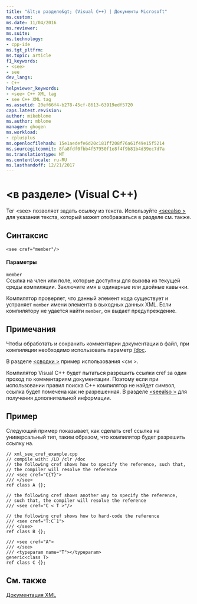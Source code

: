 ```yaml
---
title: "&lt;в разделе&gt; (Visual C++) | Документы Microsoft"
ms.custom: 
ms.date: 11/04/2016
ms.reviewer: 
ms.suite: 
ms.technology:
- cpp-ide
ms.tgt_pltfrm: 
ms.topic: article
f1_keywords:
- <see>
- see
dev_langs:
- C++
helpviewer_keywords:
- <see> C++ XML tag
- see C++ XML tag
ms.assetid: 20ef66f4-b278-45cf-8613-63919edf5720
caps.latest.revision: 
author: mikeblome
ms.author: mblome
manager: ghogen
ms.workload:
- cplusplus
ms.openlocfilehash: 15e1aedefe6d20c181ff208f76a61f49e15f5214
ms.sourcegitcommit: 8fa8fdf0fbb4f57950f1e8f4f9b81b4d39ec7d7a
ms.translationtype: MT
ms.contentlocale: ru-RU
ms.lasthandoff: 12/21/2017
---
```

# <a name="ltseegt-visual-c"></a>&lt;в разделе&gt; (Visual C++)
Тег \<see> позволяет задать ссылку из текста. Используйте [ \<seealso >](../ide/seealso-visual-cpp.md) для указания текста, который может отображаться в разделе см. также.  
  
## <a name="syntax"></a>Синтаксис  
  
```  
<see cref="member"/>  
```  
  
#### <a name="parameters"></a>Параметры  
 `member`  
 Ссылка на член или поле, которые доступны для вызова из текущей среды компиляции.  Заключите имя в одинарные или двойные кавычки.  
  
 Компилятор проверяет, что данный элемент кода существует и устраняет `member` имени элемента в выходных данных XML.  Если компилятору не удается найти `member`, он выдает предупреждение.  
  
## <a name="remarks"></a>Примечания  
 Чтобы обработать и сохранить комментарии документации в файл, при компиляции необходимо использовать параметр [/doc](../build/reference/doc-process-documentation-comments-c-cpp.md).  
  
 В разделе [ \<сводки >](../ide/summary-visual-cpp.md) пример использования \<см >.  
  
 Компилятор Visual C++ будет пытаться разрешить ссылки cref за один проход по комментариям документации.  Поэтому если при использовании правил поиска C++ компилятор не найдет символ, ссылка будет помечена как не разрешенная. В разделе [ \<seealso >](../ide/seealso-visual-cpp.md) для получения дополнительной информации.  
  
## <a name="example"></a>Пример  
 Следующий пример показывает, как сделать cref ссылка на универсальный тип, таким образом, что компилятор будет разрешить ссылку на.  
  
```  
// xml_see_cref_example.cpp  
// compile with: /LD /clr /doc  
// the following cref shows how to specify the reference, such that,  
// the compiler will resolve the reference  
/// <see cref="C{T}">  
/// </see>  
ref class A {};  
  
// the following cref shows another way to specify the reference,   
// such that, the compiler will resolve the reference  
/// <see cref="C < T >"/>  
  
// the following cref shows how to hard-code the reference  
/// <see cref="T:C`1">  
/// </see>  
ref class B {};  
  
/// <see cref="A">  
/// </see>  
/// <typeparam name="T"></typeparam>  
generic<class T>  
ref class C {};  
```  
  
## <a name="see-also"></a>См. также  
 [Документация XML](../ide/xml-documentation-visual-cpp.md)